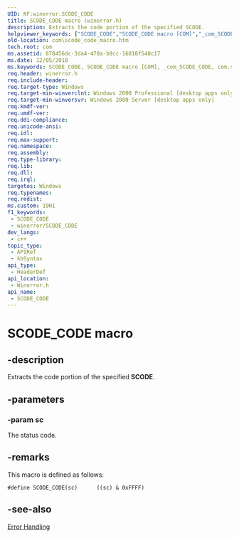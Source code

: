 ```yaml
---
UID: NF:winerror.SCODE_CODE
title: SCODE_CODE macro (winerror.h)
description: Extracts the code portion of the specified SCODE.
helpviewer_keywords: ["SCODE_CODE","SCODE_CODE macro [COM]","_com_SCODE_CODE","com.scode_code","com.scode_code_macro","winerror/SCODE_CODE"]
old-location: com\scode_code_macro.htm
tech.root: com
ms.assetid: 878456dc-3da4-470a-b9cc-16018f540c17
ms.date: 12/05/2018
ms.keywords: SCODE_CODE, SCODE_CODE macro [COM], _com_SCODE_CODE, com.scode_code, com.scode_code_macro, winerror/SCODE_CODE
req.header: winerror.h
req.include-header: 
req.target-type: Windows
req.target-min-winverclnt: Windows 2000 Professional [desktop apps only]
req.target-min-winversvr: Windows 2000 Server [desktop apps only]
req.kmdf-ver: 
req.umdf-ver: 
req.ddi-compliance: 
req.unicode-ansi: 
req.idl: 
req.max-support: 
req.namespace: 
req.assembly: 
req.type-library: 
req.lib: 
req.dll: 
req.irql: 
targetos: Windows
req.typenames: 
req.redist: 
ms.custom: 19H1
f1_keywords:
 - SCODE_CODE
 - winerror/SCODE_CODE
dev_langs:
 - c++
topic_type:
 - APIRef
 - kbSyntax
api_type:
 - HeaderDef
api_location:
 - Winerror.h
api_name:
 - SCODE_CODE
---
```


# SCODE_CODE macro


## -description

Extracts the code portion of the specified <b>SCODE</b>.

## -parameters

### -param sc

The status code.

## -remarks

This macro is defined as follows:


``` syntax
#define SCODE_CODE(sc)      ((sc) & 0xFFFF)
```


## -see-also

<a href="/windows/desktop/com/error-handling-in-com">Error Handling</a>
